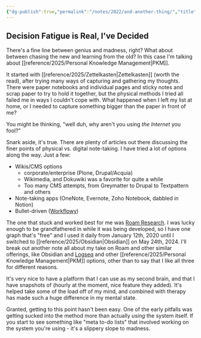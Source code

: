 ```yaml
---
{"dg-publish":true,"permalink":"/notes/2022/and-another-thing/","title":"And Another Thing!","tags":["perspective","alternatives","writing","note-taking","platform"],"created":"2022-02-27T11:38:42","updated":"2025-08-05T16:57:19-04:00"}
---
```



## Decision Fatigue is Real, I've Decided

There's a fine line between genius and madness, right? What about between chasing the new and learning from the old? In this case I'm talking about [[reference/2025/Personal Knowledge Management\|PKM]].

It started with [[reference/2025/Zettelkasten\|Zettelkasten]] (worth the read), after trying many ways of capturing and gathering my thoughts. There were paper notebooks and individual pages and sticky notes and scrap paper to try to hold it together, but the physical methods I tried all failed me in ways I couldn't cope with. What happened when I left my list at home, or I needed to capture something bigger than the paper in front of me?

You might be thinking, "well duh, why aren't you using _the Internet_ you fool?"

Snark aside, it's true. There are plenty of articles out there discussing the finer points of physical vs. digital note-taking. I have tried a lot of options along the way. Just a few:

- Wikis/CMS options
  - corporate/enterprise (Plone, Drupal/Acquia)
  - Wikimedia, and Dokuwiki was a favorite for quite a while
  - Too many CMS attempts, from Greymatter to Drupal to Textpattern and others
- Note-taking apps (OneNote, Evernote, Zoho Notebook, dabbled in Notion)
- Bullet-driven ([Workflowy](https://workflowy.com/))

The one that stuck and worked best for me was [Roam Research](https://roamresearch.com/). I was lucky enough to be grandfathered in while it was being developed, so I have one graph that's "free" and I used it daily from January 12th, 2020 until I switched to [[reference/2025/Obsidian\|Obsidian]] on May 24th, 2024. I'll break out another note all about my take on Roam and other similar offerings, like Obsidian and [Logseq](https://logseq.com/) and other [[reference/2025/Personal Knowledge Management\|PKM]] options, other than to say that I like all three for different reasons.

It's very nice to have a platform that I can use as my second brain, and that I have snapshots of (hourly at the moment, nice feature they added). It's helped take some of the load off of my mind, and combined with therapy has made such a huge difference in my mental state.

Granted, getting to this point hasn't been easy. One of the early pitfalls was getting sucked into the method more than actually _using_ the system itself. If you start to see something like "meta to-do lists" that involved working on the system you're using - it's a slippery slope to madness.
